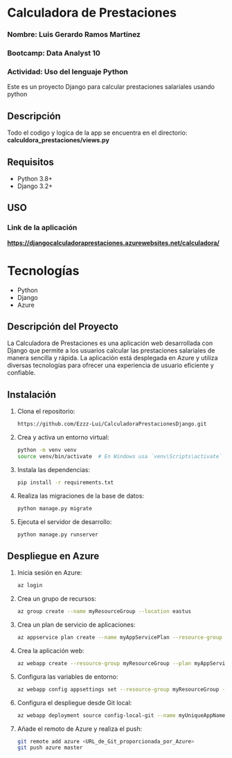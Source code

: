 # Calculadora de Prestaciones

### Nombre: Luis Gerardo Ramos Martinez
### Bootcamp: Data Analyst 10
### Actividad: Uso del lenguaje Python

Este es un proyecto Django para calcular prestaciones salariales usando python

## Descripción

Todo el codigo y logica de la app se encuentra en el directorio:
**calculdora_prestaciones/views.py**

## Requisitos

- Python 3.8+
- Django 3.2+

## USO
### Link de la aplicación
**https://djangocalculadoraprestaciones.azurewebsites.net/calculadora/**

# Tecnologías
- Python
- Django
- Azure
## Descripción del Proyecto

La Calculadora de Prestaciones es una aplicación web desarrollada con Django que permite a los usuarios calcular las prestaciones salariales de manera sencilla y rápida. La aplicación está desplegada en Azure y utiliza diversas tecnologías para ofrecer una experiencia de usuario eficiente y confiable.

## Instalación

1. Clona el repositorio:
    ```sh
    https://github.com/Ezzz-Lui/CalculadoraPrestacionesDjango.git
    ```

2. Crea y activa un entorno virtual:
    ```sh
    python -m venv venv
    source venv/bin/activate  # En Windows usa `venv\Scripts\activate`
    ```

3. Instala las dependencias:
    ```sh
    pip install -r requirements.txt
    ```

4. Realiza las migraciones de la base de datos:
    ```sh
    python manage.py migrate
    ```

5. Ejecuta el servidor de desarrollo:
    ```sh
    python manage.py runserver
    ```

## Despliegue en Azure

1. Inicia sesión en Azure:
    ```sh
    az login
    ```

2. Crea un grupo de recursos:
    ```sh
    az group create --name myResourceGroup --location eastus
    ```

3. Crea un plan de servicio de aplicaciones:
    ```sh
    az appservice plan create --name myAppServicePlan --resource-group myResourceGroup --sku FREE
    ```

4. Crea la aplicación web:
    ```sh
    az webapp create --resource-group myResourceGroup --plan myAppServicePlan --name myUniqueAppName --runtime "PYTHON|3.8"
    ```

5. Configura las variables de entorno:
    ```sh
    az webapp config appsettings set --resource-group myResourceGroup --name myUniqueAppName --settings DJANGO_SETTINGS_MODULE=calculadora_prestaciones.settings SECRET_KEY=tu_clave_secreta
    ```

6. Configura el despliegue desde Git local:
    ```sh
    az webapp deployment source config-local-git --name myUniqueAppName --resource-group myResourceGroup
    ```

7. Añade el remoto de Azure y realiza el push:
    ```sh
    git remote add azure <URL_de_Git_proporcionada_por_Azure>
    git push azure master
    ```